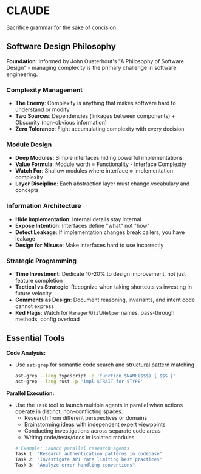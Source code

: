 # CLAUDE

Sacrifice grammar for the sake of concision.

## Software Design Philosophy

**Foundation**: Informed by John Ousterhout's "A Philosophy of Software Design" - managing complexity is the primary challenge in software engineering.

### Complexity Management
- **The Enemy**: Complexity is anything that makes software hard to understand or modify
- **Two Sources**: Dependencies (linkages between components) + Obscurity (non-obvious information)
- **Zero Tolerance**: Fight accumulating complexity with every decision

### Module Design
- **Deep Modules**: Simple interfaces hiding powerful implementations
- **Value Formula**: Module worth = Functionality - Interface Complexity
- **Watch For**: Shallow modules where interface ≈ implementation complexity
- **Layer Discipline**: Each abstraction layer must change vocabulary and concepts

### Information Architecture
- **Hide Implementation**: Internal details stay internal
- **Expose Intention**: Interfaces define "what" not "how"
- **Detect Leakage**: If implementation changes break callers, you have leakage
- **Design for Misuse**: Make interfaces hard to use incorrectly

### Strategic Programming
- **Time Investment**: Dedicate 10-20% to design improvement, not just feature completion
- **Tactical vs Strategic**: Recognize when taking shortcuts vs investing in future velocity
- **Comments as Design**: Document reasoning, invariants, and intent code cannot express
- **Red Flags**: Watch for `Manager`/`Util`/`Helper` names, pass-through methods, config overload

## Essential Tools

**Code Analysis:**
* Use `ast-grep` for semantic code search and structural pattern matching
  ```bash
  ast-grep --lang typescript -p 'function $NAME($$$) { $$$ }'
  ast-grep --lang rust -p 'impl $TRAIT for $TYPE'
  ```

**Parallel Execution:**
* Use the `Task` tool to launch multiple agents in parallel when actions operate in distinct, non-conflicting spaces:
  - Research from different perspectives or domains
  - Brainstorming ideas with independent expert viewpoints
  - Conducting investigations across separate code areas
  - Writing code/tests/docs in isolated modules
  ```bash
  # Example: Launch parallel research agents
  Task 1: "Research authentication patterns in codebase"
  Task 2: "Investigate API rate limiting best practices"
  Task 3: "Analyze error handling conventions"
  ```
